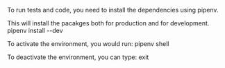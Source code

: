To run tests and code, you need to install the dependencies using pipenv.

This will install the pacakges both for production and for development.
pipenv install --dev

To activate the environment, you would run:
pipenv shell

To deactivate the environment, you can type:
exit